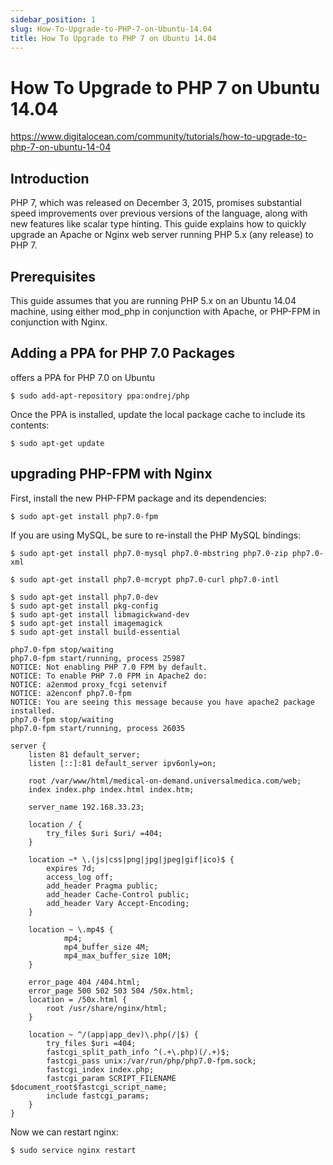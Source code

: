 ```yaml
---
sidebar_position: 1
slug: How-To-Upgrade-to-PHP-7-on-Ubuntu-14.04
title: How To Upgrade to PHP 7 on Ubuntu 14.04
---
```


How To Upgrade to PHP 7 on Ubuntu 14.04
=======================================

https://www.digitalocean.com/community/tutorials/how-to-upgrade-to-php-7-on-ubuntu-14-04

## Introduction

PHP 7, which was released on December 3, 2015, promises substantial speed improvements over previous versions of the language, along with new features like scalar type hinting. This guide explains how to quickly upgrade an Apache or Nginx web server running PHP 5.x (any release) to PHP 7.

## Prerequisites

This guide assumes that you are running PHP 5.x on an Ubuntu 14.04 machine, using either mod_php in conjunction with Apache, or PHP-FPM in conjunction with Nginx. 

## Adding a PPA for PHP 7.0 Packages

offers a PPA for PHP 7.0 on Ubuntu

    $ sudo add-apt-repository ppa:ondrej/php

Once the PPA is installed, update the local package cache to include its contents:

    $ sudo apt-get update

## upgrading PHP-FPM with Nginx

First, install the new PHP-FPM package and its dependencies:

    $ sudo apt-get install php7.0-fpm

If you are using MySQL, be sure to re-install the PHP MySQL bindings:

    $ sudo apt-get install php7.0-mysql php7.0-mbstring php7.0-zip php7.0-xml

    $ sudo apt-get install php7.0-mcrypt php7.0-curl php7.0-intl

    $ sudo apt-get install php7.0-dev
    $ sudo apt-get install pkg-config
    $ sudo apt-get install libmagickwand-dev
    $ sudo apt-get install imagemagick
    $ sudo apt-get install build-essential

    php7.0-fpm stop/waiting
    php7.0-fpm start/running, process 25987
    NOTICE: Not enabling PHP 7.0 FPM by default.
    NOTICE: To enable PHP 7.0 FPM in Apache2 do:
    NOTICE: a2enmod proxy_fcgi setenvif
    NOTICE: a2enconf php7.0-fpm
    NOTICE: You are seeing this message because you have apache2 package installed.
    php7.0-fpm stop/waiting
    php7.0-fpm start/running, process 26035

```etc/nginx/sites-enable/default
server {
    listen 81 default_server;
    listen [::]:81 default_server ipv6only=on;

    root /var/www/html/medical-on-demand.universalmedica.com/web;
    index index.php index.html index.htm;

    server_name 192.168.33.23;

    location / {
        try_files $uri $uri/ =404;
    }

    location ~* \.(js|css|png|jpg|jpeg|gif|ico)$ {
        expires 7d;
        access_log off;
        add_header Pragma public;
        add_header Cache-Control public;
        add_header Vary Accept-Encoding;
    }

    location ~ \.mp4$ {
            mp4;
            mp4_buffer_size 4M;
            mp4_max_buffer_size 10M;
    }

    error_page 404 /404.html;
    error_page 500 502 503 504 /50x.html;
    location = /50x.html {
        root /usr/share/nginx/html;
    }

    location ~ ^/(app|app_dev)\.php(/|$) {
        try_files $uri =404;
        fastcgi_split_path_info ^(.+\.php)(/.+)$;
        fastcgi_pass unix:/var/run/php/php7.0-fpm.sock;
        fastcgi_index index.php;
        fastcgi_param SCRIPT_FILENAME $document_root$fastcgi_script_name;
        include fastcgi_params;
    }
}
```

Now we can restart nginx:

    $ sudo service nginx restart